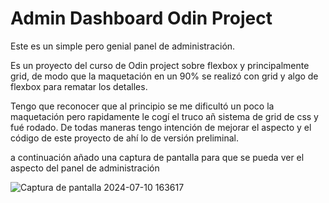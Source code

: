 # Admin Dashboard Odin Project

Este es un simple pero genial panel de administración.

Es un proyecto del curso de Odin project sobre flexbox y principalmente grid, de modo que la maquetación en un 90% se realizó con grid y algo de flexbox para rematar los detalles.


Tengo que reconocer que al principio se me dificultó un poco la maquetación pero rapidamente le cogí el truco añ sistema de grid de css y fué rodado. De todas maneras tengo intención de mejorar el aspecto y el código de este proyecto de ahí lo de versión preliminal.

a continuación añado una captura de pantalla para que se pueda ver el aspecto del panel de administración

![Captura de pantalla 2024-07-10 163617](https://github.com/kumichin/admin-dashboard-Odin-Project/assets/39243904/f908b5d4-578f-443a-a656-0b0eb13b1158)
